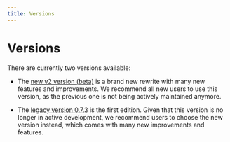 ```yaml
---
title: Versions
---
```


# Versions

There are currently two versions available:

- The [new v2 version (beta)](/docs/get-started/) is a brand new rewrite with many new features and improvements.
  We recommend all new users to use this version, as the previous one is not being actively maintained anymore.

- The [legacy version 0.7.3](/docs/legacy/get-started/) is the first edition.
  Given that this version is no
  longer in active development, we recommend users to choose the new
  version instead, which comes with many new improvements and features.

